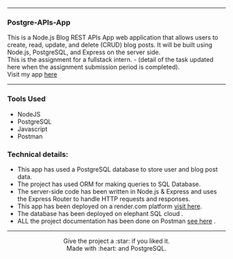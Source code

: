 ----
### Postgre-APIs-App
This is a Node.js Blog REST APIs App web application that allows users to create, read, update, and delete (CRUD) blog posts. It will be built using Node.js, PostgreSQL, and Express on the server side.
</br>
This is the assignment  for a fullstack intern. - (detail of the task updated here when the assignment submission period is completed). </br> 
Visit my app  <a href="https://documenter.getpostman.com/view/25076245/2s8Z6vaEwE">here</a>

----

### Tools Used
- NodeJS
- PostgreSQL
- Javascript
- Postman

### Technical details:
- This app has used a PostgreSQL database to store user and blog post data.
- The project has used ORM for making queries to SQL Database.
- The server-side code has been written in Node.js & Express and uses the Express Router to handle HTTP requests and responses.
- This app has been deployed on a render.com platform [visit here](https://postgre-apis-app.onrender.com).
- The database has been deployed on elephant SQL cloud .
- ALL the project documentation has been done on Postman [see here](https://documenter.getpostman.com/view/25076245/2s8Z6vaEwE) .

-----

<p align="center">
Give the project a :star: if you liked it.<br>
Made with :heart: and PostgreSQL.
